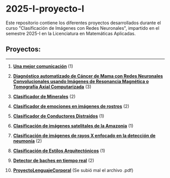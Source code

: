 # 2025-I-proyecto-I

Este repositorio contiene los diferentes proyectos desarrollados durante el curso "Clasificación de Imágenes con Redes Neuronales", impartido en el semestre 2025-I en la Licenciatura en Matemáticas Aplicadas.

## Proyectos:
---

1. [**Una mejor comunicación**](/una-mejor-comunicacion/README.md) (1)

2. [**Diagnóstico automatizado de Cáncer de Mama con Redes Neuronales Convolucionales usando Imágenes de Resonancia Magnética o Tomografía Axial Computarizada**](Deteccion-Cancer-Mama/README.md) (3)

3. [**Clasificador de Minerales**](Clasificador-de-Minerales/README.md) (2)

4. [**Clasificador de emociones en imágenes de rostros**](Clasificador-de-emociones-en-imágenes-de-rostros/README.md) (2)

5. [**Clasificador de Conductores Distraídos**](Clasificador-de-Conductores-Distraídos/README.md) (1)

6. [**Clasificación de imágenes satelitales de la Amazonia**](Clasificación-de-imágenes-satelitales-por-tipo-de-terreno/README.md) (1)

7. [**Clasificación de imágenes de rayos X enfocado en la detección de neumonía**](Clasificación-de-imágenes-de-rayos-X-enfocado-en-la-detección-de-neumonía/README.md) (2)

8. [**Clasificación de Estilos Arquitectónicos**](Clasificación-de-Estilos-Arquitectónicos/README.md) (1)

9. [**Detector de baches en tiempo real**](BacheTracker/README.md) (2)

10. [**ProyectoLenguajeCorporal**](ProyectoLenguajeCorporal/README.md) (Se subió mal el archivo .pdf)

    

